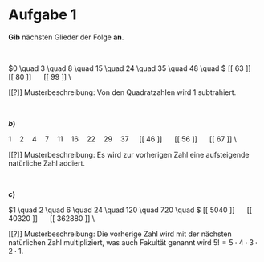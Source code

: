 <!--
version:  0.0.1

language: de

@style
input {
    text-align: center;
}

.flex-container {
    display: flex;
    flex-wrap: wrap;
    align-items: stretch;
    gap: 20px;
}

.flex-child {
    flex: 1;
    min-width: 350px;
    margin-right: 20px;
}

@media (max-width: 400px) {
    .flex-child {
        flex: 100%;
        margin-right: 0;
    }
}
@end

formula: \carry   \textcolor{red}{\scriptsize #1}
formula: \digit   \rlap{\carry{#1}}\phantom{#2}#2
formula: \permil  \text{‰}

import: https://raw.githubusercontent.com/liaTemplates/algebrite/master/README.md
import: https://raw.githubusercontent.com/LiaTemplates/Tikz-Jax/main/README.md

script: https://cdn.jsdelivr.net/gh/LiaTemplates/Tikz-Jax@main/dist/index.js

@round
<script>
  let value = `@input`;
  if (value.startsWith("@")) {
    ""
  } else {
    value = JSON.parse(value);
    value = value[0]
    value = value.replace(/,/g, ".");
    value = parseFloat(value);
    value = Math.round(value * Math.pow(10,@1)) / Math.pow(10,@1);
    value == @0
  }
</script>
@end

tags: Folgen, Fortgeschrittene

-->




# Aufgabe 1

**Gib** nächsten Glieder der Folge **an**.



<br>



<section class="flex-container">

<div class="flex-child"> 

$0 \quad 3 \quad 8 \quad 15 \quad 24 \quad 35 \quad 48 \quad $ [[ 63 ]] $\quad$ [[ 80 ]] $\quad$ [[ 99 ]] \

[[?]] Musterbeschreibung: Von den Quadratzahlen wird $1$ subtrahiert.

</div>

</section>


<br>



<section class="flex-container">

<div class="flex-child">

__$b)\;\;$__

$1 \quad 2 \quad 4 \quad 7 \quad 11 \quad 16 \quad 22 \quad 29 \quad 37 \quad$ [[ 46 ]] $\quad$ [[ 56 ]] $\quad$ [[ 67 ]] \

[[?]] Musterbeschreibung: Es wird zur vorherigen Zahl eine aufsteigende natürliche Zahl addiert.

</div>

</section>


<br>



<section class="flex-container">

<div class="flex-child">

__$c)\;\;$__

$1 \quad 2 \quad 6 \quad 24 \quad 120 \quad 720 \quad $ [[ 5040 ]] $\quad$ [[ 40320 ]] $\quad$ [[ 362880 ]] \

[[?]] Musterbeschreibung: Die vorherige Zahl wird mit der nächsten natürlichen Zahl multipliziert, was auch Fakultät genannt wird $5!=5\cdot 4 \cdot 3 \cdot 2 \cdot 1$.

</div>

</section>

<br>
<br>
<br>
<br>